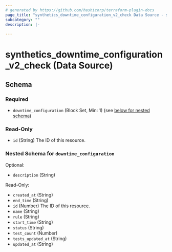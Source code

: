 ```yaml
---
# generated by https://github.com/hashicorp/terraform-plugin-docs
page_title: "synthetics_downtime_configuration_v2_check Data Source - synthetics"
subcategory: ""
description: |-
  
---
```


# synthetics_downtime_configuration_v2_check (Data Source)





<!-- schema generated by tfplugindocs -->
## Schema

### Required

- `downtime_configuration` (Block Set, Min: 1) (see [below for nested schema](#nestedblock--downtime_configuration))

### Read-Only

- `id` (String) The ID of this resource.

<a id="nestedblock--downtime_configuration"></a>
### Nested Schema for `downtime_configuration`

Optional:

- `description` (String)

Read-Only:

- `created_at` (String)
- `end_time` (String)
- `id` (Number) The ID of this resource.
- `name` (String)
- `rule` (String)
- `start_time` (String)
- `status` (String)
- `test_count` (Number)
- `tests_updated_at` (String)
- `updated_at` (String)


